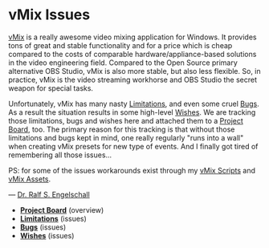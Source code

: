 
vMix Issues
===========

[vMix](https://www.vmix.com/) is a really awesome video mixing application for Windows.
It provides tons of great and stable functionality and for a price which is cheap
compared to the costs of comparable hardware/appliance-based solutions in the video engineering field.
Compared to the Open Source primary alternative OBS Studio, vMix is also more stable,
but also less flexible. So, in practice, vMix is the video streaming workhorse and
OBS Studio the secret weapon for special tasks.

Unfortunately, vMix has many nasty [Limitations](https://github.com/rse/vmix-issues/labels/type-limitation),
and even some cruel [Bugs](https://github.com/rse/vmix-issues/labels/type-bug).
As a result the situation results in some high-level [Wishes](https://github.com/rse/vmix-issues/labels/type-wish).
We are tracking those limitations, bugs and wishes here and attached them to a [Project Board](https://github.com/users/rse/projects/1/views/1), too.
The primary reason for this tracking is that without those limitations and bugs kept in mind, one really regularly "runs into a wall"
when creating vMix presets for new type of events. And I finally got tired of remembering all those issues...

PS: for some of the issues workarounds exist through my [vMix Scripts](https://github.com/rse/vmix-scripts/)
and [vMix Assets](https://github.com/rse/vmix-assets/).

&mdash; [Dr. Ralf S. Engelschall](mailto:rse@engelschall.com)

- [**Project Board**](https://github.com/users/rse/projects/1/views/1) (overview)
- [**Limitations**](https://github.com/rse/vmix-issues/labels/type-limitation) (issues)
- [**Bugs**](https://github.com/rse/vmix-issues/labels/type-bug) (issues)
- [**Wishes**](https://github.com/rse/vmix-issues/labels/type-wish) (issues)

